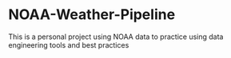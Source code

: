 # NOAA-Weather-Pipeline
This is a personal project using NOAA data to practice using data engineering tools and best practices 
